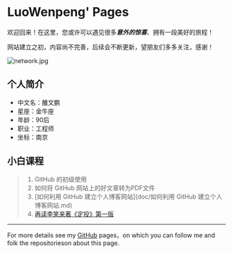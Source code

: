 # LuoWenpeng' Pages

欢迎回来！在这里，您或许可以遇见很多***意外的惊喜***、拥有一段美好的旅程！

网站建立之初，内容尚不完善，后续会不断更新，望朋友们多多关注，感谢！

![network.jpg](../images/network.jpg)

## 个人简介

- 中文名：雒文鹏
- 星座：金牛座
- 年龄：90后
- 职业：工程师
- 坐标：南京

## 小白课程

> 1. GitHub 的初级使用
> 2. 如何将 GitHub 网站上的好文章转为PDF文件
> 3. [如何利用 GitHub 建立个人博客网站](doc/如何利用 GitHub 建立个人博客网站.md)
> 4. [再读李笑来著《定投》第一版](doc/doc/再读《定投》第一版.md)

---
For more details see my [GitHub](https://guides.github.com/luowenpeng) pages，on which you can follow me and folk the repositorieson about this page.

